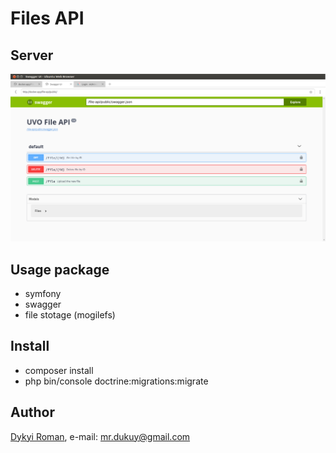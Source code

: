 # Files API

## Server
![image](https://github.com/dykyi-roman/files-api/blob/master/server.png)

## Usage package
+ symfony
+ swagger
+ file stotage (mogilefs)

## Install
+ composer install
+ php bin/console doctrine:migrations:migrate 

## Author
[Dykyi Roman](https://www.linkedin.com/in/roman-dykyi-43428543/), e-mail: [mr.dukuy@gmail.com](mailto:mr.dukuy@gmail.com)

